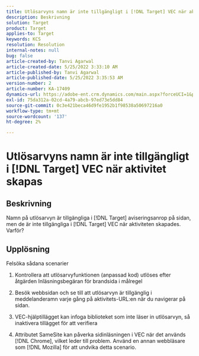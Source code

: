 ```yaml
---
title: Utlösarvyns namn är inte tillgängligt i [!DNL Target] VEC när aktivitet skapas
description: Beskrivning
solution: Target
product: Target
applies-to: Target
keywords: KCS
resolution: Resolution
internal-notes: null
bug: false
article-created-by: Tanvi Agarwal
article-created-date: 5/25/2022 3:33:10 AM
article-published-by: Tanvi Agarwal
article-published-date: 5/25/2022 3:35:53 AM
version-number: 2
article-number: KA-17409
dynamics-url: https://adobe-ent.crm.dynamics.com/main.aspx?forceUCI=1&pagetype=entityrecord&etn=knowledgearticle&id=d992f462-dbdb-ec11-a7b6-0022480b05aa
exl-id: 75da312a-02cd-4a79-abcb-97ed73e5dd84
source-git-commit: 0c3e421beca46d9fe1952b1f98538a50697216a0
workflow-type: tm+mt
source-wordcount: '137'
ht-degree: 2%

---
```


# Utlösarvyns namn är inte tillgängligt i [!DNL Target] VEC när aktivitet skapas

## Beskrivning


Namn på utlösarvyn är tillgängliga i [!DNL Target] aviseringsanrop på sidan, men de är inte tillgängliga i [!DNL Target] VEC när aktiviteten skapades. Varför?


## Upplösning


Felsöka sådana scenarier

1. Kontrollera att utlösarvyfunktionen (anpassad kod) utlöses efter åtgärden Inläsningsbegäran för brandsida i målregel

2. Besök webbsidan och se till att utlösarvyn är tillgänglig i meddelanderamn varje gång på aktivitets-URL:en när du navigerar på sidan.

3. VEC-hjälptillägget kan infoga biblioteket som inte läser in utlösarvyn, så inaktivera tillägget för att verifiera

4. Attributet SameSite kan påverka sidinläsningen i VEC när det används [!DNL Chrome], vilket leder till problem. Använd en annan webbläsare som [!DNL Mozilla] för att undvika detta scenario.
